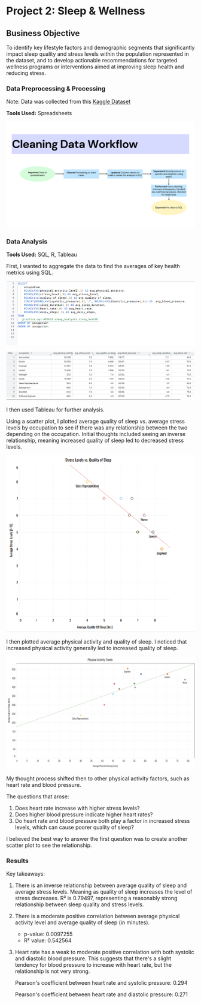 # Project 2: Sleep & Wellness

## Business Objective

To identify key lifestyle factors and demographic segments that significantly impact sleep quality and stress levels within the population represented in the dataset, and to develop actionable recommendations for targeted wellness programs or interventions aimed at improving sleep health and reducing stress.

### Data Preprocessing & Processing

Note: Data was collected from this [Kaggle Dataset](https://www.kaggle.com/datasets/uom190346a/sleep-health-and-lifestyle-dataset)

**Tools Used:** Spreadsheets

![Data Validation Workflow](images/cleaning_data_workflow.png)


### Data Analysis 

**Tools Used:** SQL, R, Tableau

First, I wanted to aggregate the data to find the averages of key health metrics using SQL. 



![Aggregation of Data](images/physical_activity_trends_by_occupation.PNG)



![Aggregation of Data](images/physical_activity_trends_by_occupation_results.PNG)



I then used Tableau for further analysis. 

Using a scatter plot, I plotted average quality of sleep vs. average stress levels by occupation to see if there was any relationship between the two depending on the occupation. Initial thoughts included seeing an inverse relationship, meaning increased quality of sleep led to decreased stress levels. 

![Quality of Sleep vs. Stress Levels](images/avg_quality_of_sleep_v_avg_stress_levels.PNG)

I then plotted average physical activity and quality of sleep. I noticed that increased physical activity generally led to increased quality of sleep.

![Physical Activity and Quality of Sleep](images/physical_activity_vs_quality_of_sleep.PNG)


My thought process shifted then to other physical activity factors, such as heart rate and blood pressure. 

The questions that arose:

1. Does heart rate increase with higher stress levels?
2. Does higher blood pressure indicate higher heart rates?
3. Do heart rate and blood pressure both play a factor in increased stress levels, which can cause poorer quality of sleep?

I believed the best way to answer the first question was to create another scatter plot to see the relationship.



### Results

Key takeaways:
1. There is an inverse relationship between average quality of sleep and average stress levels. Meaning as quality of sleep increases the level of stress decreases. R² is 0.79497, representing a reasonably strong relationship between sleep quality and stress levels.

2. There is a moderate positive correlation between average physical activity level and average quality of sleep (in minutes).

    - p-value: 0.0097255
    - R² value: 0.542564
    

4. Heart rate has a weak to moderate positive correlation with both systolic and diastolic blood pressure. This suggests that there's a slight tendency for blood pressure to increase with heart rate, but the relationship is not very strong.

    Pearson's coefficient between heart rate and systolic pressure: 0.294


    Pearson's coefficient between heart rate and diastolic pressure: 0.271


 
